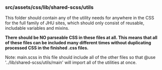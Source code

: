 ### src/assets/css/lib/shared-scss/utils

This folder should contain any of the utility needs for anywhere in the CSS for
the full family of JHU sites, which should only consist of reusable, includable
variables and mixins.

**There should be NO parseable CSS in these files at all. This means that all of
these files can be included many different times without duplicating processed
CSS in the finished .css files.**

Note: main.scss in this file should include all of the other files so that
@use '../lib/shared-scss/utils/main' will import all of the utilities at once.
